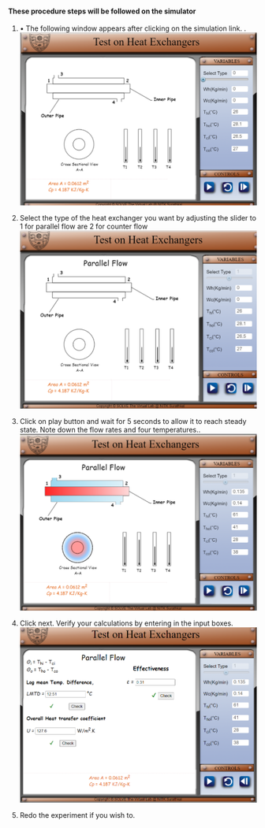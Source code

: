 #### These procedure steps will be followed on the simulator

1. •	The following window appears after clicking on the simulation link. .<br>
![alt text](images/ex1.png)<br>

2. Select the type of the heat exchanger you want by adjusting the slider to 1 for parallel flow are 2 for counter flow<br>
![alt text](images/ex2.png)<br>

3. Click on play button and wait for 5 seconds to allow it to reach steady state. Note down the flow rates and four temperatures..<br>
![alt text](images/ex3.png)<br>

4. Click next. Verify your calculations by entering in the input boxes.
![alt text](images/ex4.png)<br>

5. Redo the experiment if you wish to.
